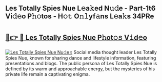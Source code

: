 ## Les Totally Spies Nue L𝚎a𝚔ed N𝚞𝚍e - Part-1t6 Vi𝚍𝚎o P𝚑𝚘tos - H𝚘𝚝 O𝚗𝚕yf𝚊ns L𝚎a𝚔s 34PRe

# <h2><a href="http://kfd4x8p.oniu.top/?m=Les+Totally+Spies+Nue">🔗👉 🔴 Les Totally Spies Nue P𝚑ot𝚘𝚜 V𝚒d𝚎o</a></h2>

[![Les Totally Spies Nue Nu𝚍e𝚜](https://i.imgur.com/0qMVB7G.gif)](http://kfd4x8p.oniu.top/?m=Les+Totally+Spies+Nue)
Social media thought leader Les Totally Spies Nue, known for sharing dance and lifestyle information, featuring presentations and blogs. The public persona of Les Totally Spies Nue is defined by its warm and approachable energy, but the mysteries of his private life remain a captivating enigma.  
